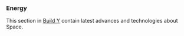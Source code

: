 ### Energy

This section in [Build Y](https://buildy.necrozmalabs.com/) contain latest advances and technologies about Space.